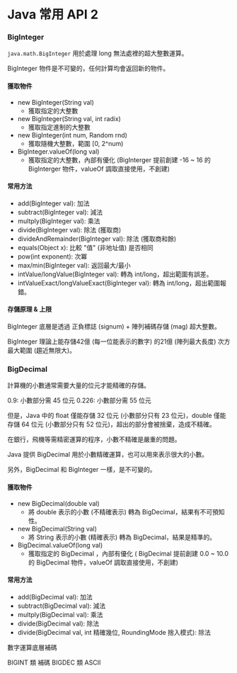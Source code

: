 # Java 常用 API 2

### BigInteger

`java.math.BigInteger` 用於處理 long 無法處裡的超大整數運算。

BigInteger 物件是不可變的，任何計算均會返回新的物件。

#### 獲取物件

- new BigInteger(String val) 
  - 獲取指定的大整數
- new BigInteger(String val, int radix)
  - 獲取指定進制的大整數
- new BigInteger(int num, Random rnd)
  - 獲取隨機大整數，範圍 [0, 2^num)
- BigInteger.valueOf(long val)
  -  獲取指定的大整數，內部有優化 (BigInterger 提前創建 -16 ~ 16 的 BigInterger 物件，valueOf 調取直接使用，不創建)

#### 常用方法

- add(BigInteger val): 加法
- subtract(BigInteger val): 減法
- multply(BigInteger val): 乘法
- divide(BigInteger val): 除法 (獲取商)
- divideAndRemainder(BigInteger val): 除法 (獲取商和餘)
- equals(Object x): 比較 "值" (非地址值) 是否相同
- pow(int exponent): 次冪
- max/min(BigInteger val): 返回最大/最小
- intValue/longValue(BigInteger val): 轉為 int/long，超出範圍有誤差。
- intValueExact/longValueExact(BigInteger val): 轉為 int/long，超出範圍報錯。

#### 存儲原理 & 上限

BigInteger 底層是透過 正負標誌 (signum) + 陣列補碼存儲 (mag) 超大整數。

BigInteger 理論上能存儲42億 (每一位能表示的數字) 的21億 (陣列最大長度) 次方最大範圍 (趨近無限大)。

### BigDecimal

計算機的小數通常需要大量的位元才能精確的存儲。

0.9: 小數部分需 45 位元
0.226: 小數部分需 55 位元

但是，Java 中的 float 僅能存儲 32 位元 (小數部分只有 23 位元)，double 僅能存儲 64 位元 (小數部分只有 52 位元)，超出的部分會被捨棄，造成不精確。

在銀行，飛機等需精密運算的程序，小數不精確是嚴重的問題。

Java 提供 BigDecimal 用於小數精確運算，也可以用來表示很大的小數。

另外，BigDecimal 和 BigInteger 一樣，是不可變的。

#### 獲取物件

- new BigDecimal(double val)
  - 將 double 表示的小數 (不精確表示) 轉為 BigDecimal，結果有不可預知性。
- new BigDecimal(String val)
  - 將 String 表示的小數 (精確表示) 轉為 BigDecimal，結果是精準的。
- BigDecimal.valueOf(long val)
  - 獲取指定的 BigDecimal ，內部有優化 ( BigDecimal 提前創建 0.0 ~ 10.0 的 BigDecimal 物件，valueOf 調取直接使用，不創建)

#### 常用方法

- add(BigDecimal val): 加法
- subtract(BigDecimal val): 減法
- multply(BigDecimal val): 乘法
- divide(BigDecimal val): 除法
- divide(BigDecimal val, int 精確幾位, RoundingMode 捨入模式): 除法


數字運算底層補碼

BIGINT 類 補碼
BIGDEC 類 ASCII